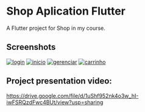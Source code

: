 # Shop Aplication Flutter
A Flutter project for Shop in my course.

## Screenshots
<a href="https://ibb.co/9hqpKWQ"><img src="https://i.ibb.co/PM5rXgq/login.png" alt="login" border="0"></a>
<a href="https://ibb.co/4sxmBTj"><img src="https://i.ibb.co/PT8mBh5/inicio.png" alt="inicio" border="0"></a>
<a href="https://ibb.co/cYGM1mq"><img src="https://i.ibb.co/xFpPD4Z/gerenciar.png" alt="gerenciar" border="0"></a>
<a href="https://ibb.co/Vwh76Vj"><img src="https://i.ibb.co/1zpDcZv/carrinho.png" alt="carrinho" border="0"></a>

## Project presentation video:
https://drive.google.com/file/d/1uShf952nk4o3w_hI-iwFSRQzdFwc4BUt/view?usp=sharing

